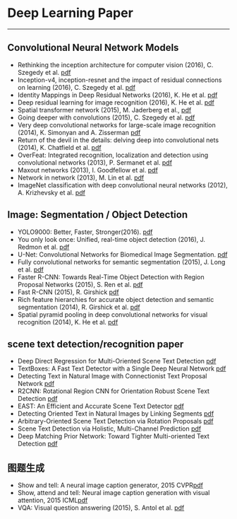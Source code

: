 # Deep Learning Paper
-------------------
## Convolutional Neural Network Models
* Rethinking the inception architecture for computer vision (2016), C. Szegedy et al. [pdf](https://www.cv-foundation.org/openaccess/content_cvpr_2016/papers/Szegedy_Rethinking_the_Inception_CVPR_2016_paper.pdf)
* Inception-v4, inception-resnet and the impact of residual connections on learning (2016), C. Szegedy et al. [pdf](http://arxiv.org/pdf/1602.07261)
* Identity Mappings in Deep Residual Networks (2016), K. He et al. [pdf](https://arxiv.org/pdf/1603.05027v2.pdf)
* Deep residual learning for image recognition (2016), K. He et al. [pdf](http://arxiv.org/pdf/1512.03385)
* Spatial transformer network (2015), M. Jaderberg et al., [pdf](http://papers.nips.cc/paper/5854-spatial-transformer-networks.pdf)
* Going deeper with convolutions (2015), C. Szegedy et al. [pdf](http://www.cv-foundation.org/openaccess/content_cvpr_2015/papers/Szegedy_Going_Deeper_With_2015_CVPR_paper.pdf)
* Very deep convolutional networks for large-scale image recognition (2014), K. Simonyan and A. Zisserman [pdf](http://arxiv.org/pdf/1409.1556)
* Return of the devil in the details: delving deep into convolutional nets (2014), K. Chatfield et al. [pdf](http://arxiv.org/pdf/1405.3531)
* OverFeat: Integrated recognition, localization and detection using convolutional networks (2013), P. Sermanet et al. [pdf](http://arxiv.org/pdf/1312.6229)
* Maxout networks (2013), I. Goodfellow et al. [pdf](http://arxiv.org/pdf/1302.4389v4)
* Network in network (2013), M. Lin et al. [pdf](http://arxiv.org/pdf/1312.4400)
* ImageNet classification with deep convolutional neural networks (2012), A. Krizhevsky et al. [pdf](http://papers.nips.cc/paper/4824-imagenet-classification-with-deep-convolutional-neural-networks.pdf)

## Image: Segmentation / Object Detection
* YOLO9000: Better, Faster, Stronger(2016). [pdf](https://arxiv.org/pdf/1612.08242.pdf)
* You only look once: Unified, real-time object detection (2016), J. Redmon et al. [pdf](https://www.cv-foundation.org/openaccess/content_cvpr_2016/papers/Redmon_You_Only_Look_CVPR_2016_paper.pdf)
* U-Net: Convolutional Networks for Biomedical Image Segmentation. [pdf](https://arxiv.org/pdf/1505.04597.pdf)
* Fully convolutional networks for semantic segmentation (2015), J. Long et al. [pdf](https://www.cv-foundation.org/openaccess/content_cvpr_2015/papers/Long_Fully_Convolutional_Networks_2015_CVPR_paper.pdf)
* Faster R-CNN: Towards Real-Time Object Detection with Region Proposal Networks (2015), S. Ren et al. [pdf](http://papers.nips.cc/paper/5638-faster-r-cnn-towards-real-time-object-detection-with-region-proposal-networks.pdf)
* Fast R-CNN (2015), R. Girshick [pdf](https://www.cv-foundation.org/openaccess/content_iccv_2015/papers/Girshick_Fast_R-CNN_ICCV_2015_paper.pdf)
* Rich feature hierarchies for accurate object detection and semantic segmentation (2014), R. Girshick et al. [pdf](https://www.cv-foundation.org/openaccess/content_cvpr_2014/papers/Girshick_Rich_Feature_Hierarchies_2014_CVPR_paper.pdf)
* Spatial pyramid pooling in deep convolutional networks for visual recognition (2014), K. He et al. [pdf](https://arxiv.org/pdf/1406.4729.pdf)

## scene text detection/recognition paper
* Deep Direct Regression for Multi-Oriented Scene Text Detection [pdf](https://arxiv.org/abs/1703.08289)
* TextBoxes: A Fast Text Detector with a Single Deep Neural Network [pdf](https://arxiv.org/abs/1611.06779)
* Detecting Text in Natural Image with Connectionist Text Proposal Network [pdf](https://arxiv.org/abs/1609.03605)
* R2CNN: Rotational Region CNN for Orientation Robust Scene Text Detection [pdf](https://arxiv.org/abs/1706.09579)
* EAST: An Efficient and Accurate Scene Text Detector [pdf](https://arxiv.org/abs/1704.03155)
* Detecting Oriented Text in Natural Images by Linking Segments [pdf](https://arxiv.org/abs/1703.06520)
* Arbitrary-Oriented Scene Text Detection via Rotation Proposals [pdf](https://arxiv.org/abs/1703.01086)
* Scene Text Detection via Holistic, Multi-Channel Prediction [pdf](https://arxiv.org/abs/1606.09002)
* Deep Matching Prior Network: Toward Tighter Multi-oriented Text Detection [pdf](https://arxiv.org/abs/1703.01425)

## 图题生成
* Show and tell: A neural image caption generator, 2015 CVPR[pdf](http://www.cv-foundation.org/openaccess/content_cvpr_2015/papers/Vinyals_Show_and_Tell_2015_CVPR_paper.pdf)
* Show, attend and tell: Neural image caption generation with visual attention, 2015 ICML[pdf](http://arxiv.org/pdf/1502.03044)
* VQA: Visual question answering (2015), S. Antol et al. [pdf](http://www.cv-foundation.org/openaccess/content_iccv_2015/papers/Antol_VQA_Visual_Question_ICCV_2015_paper.pdf)


